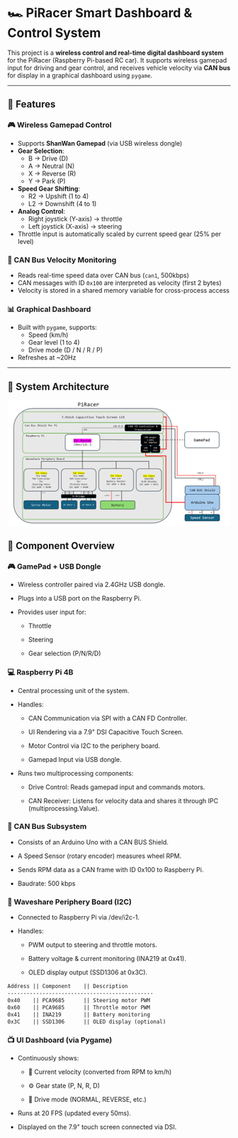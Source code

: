 # 🏎️ PiRacer Smart Dashboard & Control System

This project is a **wireless control and real-time digital dashboard system** for the PiRacer (Raspberry Pi-based RC car). It supports wireless gamepad input for driving and gear control, and receives vehicle velocity via **CAN bus** for display in a graphical dashboard using `pygame`.

---

## 🚀 Features

### 🎮 Wireless Gamepad Control
- Supports **ShanWan Gamepad** (via USB wireless dongle)
- **Gear Selection**:
  - B → Drive (D)
  - A → Neutral (N)
  - X → Reverse (R)
  - Y → Park (P)
- **Speed Gear Shifting**:
  - R2 → Upshift (1 to 4)
  - L2 → Downshift (4 to 1)
- **Analog Control**:
  - Right joystick (Y-axis) → throttle
  - Left joystick (X-axis) → steering
- Throttle input is automatically scaled by current speed gear (25% per level)

### 📡 CAN Bus Velocity Monitoring
- Reads real-time speed data over CAN bus (`can1`, 500kbps)
- CAN messages with ID `0x100` are interpreted as velocity (first 2 bytes)
- Velocity is stored in a shared memory variable for cross-process access

### 📊 Graphical Dashboard
- Built with `pygame`, supports:
  - Speed (km/h)
  - Gear level (1 to 4)
  - Drive mode (D / N / R / P)
- Refreshes at ~20Hz

---

## 🧠 System Architecture

![PiRacer System Diagram](Piracer.png)

## 🔧 Component Overview
### 🎮 GamePad + USB Dongle
- Wireless controller paired via 2.4GHz USB dongle.

- Plugs into a USB port on the Raspberry Pi.

- Provides user input for:

    - Throttle

    - Steering

    - Gear selection (P/N/R/D)

### 💻 Raspberry Pi 4B
- Central processing unit of the system.

- Handles:

    - CAN Communication via SPI with a CAN FD Controller.

    - UI Rendering via a 7.9" DSI Capacitive Touch Screen.

    - Motor Control via I2C to the periphery board.

    - Gamepad Input via USB dongle.

- Runs two multiprocessing components:

    - Drive Control: Reads gamepad input and commands motors.

    - CAN Receiver: Listens for velocity data and shares it through IPC (multiprocessing.Value).

### 🔁 CAN Bus Subsystem
- Consists of an Arduino Uno with a CAN BUS Shield.

- A  Speed Sensor (rotary encoder) measures wheel RPM.

- Sends RPM data as a CAN frame with ID 0x100 to Raspberry Pi.

- Baudrate: 500 kbps

### 🔌 Waveshare Periphery Board (I2C)
- Connected to Raspberry Pi via /dev/i2c-1.

- Handles:

    - PWM output to steering and throttle motors.

    - Battery voltage & current monitoring (INA219 at 0x41).

    - OLED display output (SSD1306 at 0x3C).
```
Address	|| Component    || Description
----------------------------------------------
0x40	|| PCA9685	    || Steering motor PWM
0x60	|| PCA9685	    || Throttle motor PWM
0x41	|| INA219	    || Battery monitoring
0x3C	|| SSD1306	    || OLED display (optional)
```
### 📺 UI Dashboard (via Pygame)
- Continuously shows:

    - 🔁 Current velocity (converted from RPM to km/h)

    - ⚙️ Gear state (P, N, R, D)

    - 🔄 Drive mode (NORMAL, REVERSE, etc.)

- Runs at 20 FPS (updated every 50ms).

- Displayed on the 7.9" touch screen connected via DSI.